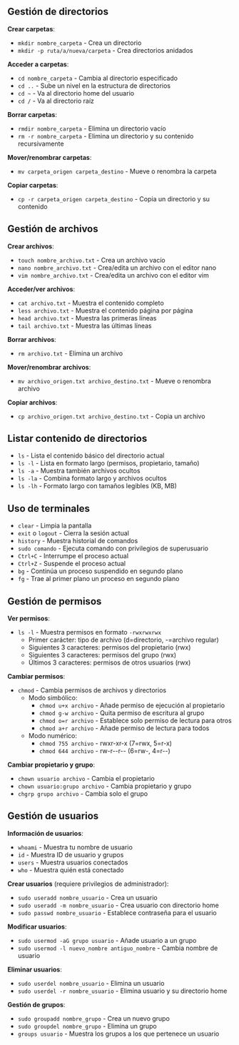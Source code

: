
## Gestión de directorios

**Crear carpetas**:
- `mkdir nombre_carpeta` - Crea un directorio
- `mkdir -p ruta/a/nueva/carpeta` - Crea directorios anidados

**Acceder a carpetas**:
- `cd nombre_carpeta` - Cambia al directorio especificado
- `cd ..` - Sube un nivel en la estructura de directorios
- `cd ~` - Va al directorio home del usuario
- `cd /` - Va al directorio raíz

**Borrar carpetas**:
- `rmdir nombre_carpeta` - Elimina un directorio vacío
- `rm -r nombre_carpeta` - Elimina un directorio y su contenido recursivamente

**Mover/renombrar carpetas**:
- `mv carpeta_origen carpeta_destino` - Mueve o renombra la carpeta

**Copiar carpetas**:
- `cp -r carpeta_origen carpeta_destino` - Copia un directorio y su contenido

## Gestión de archivos

**Crear archivos**:
- `touch nombre_archivo.txt` - Crea un archivo vacío
- `nano nombre_archivo.txt` - Crea/edita un archivo con el editor nano
- `vim nombre_archivo.txt` - Crea/edita un archivo con el editor vim

**Acceder/ver archivos**:
- `cat archivo.txt` - Muestra el contenido completo
- `less archivo.txt` - Muestra el contenido página por página
- `head archivo.txt` - Muestra las primeras líneas
- `tail archivo.txt` - Muestra las últimas líneas

**Borrar archivos**:
- `rm archivo.txt` - Elimina un archivo

**Mover/renombrar archivos**:
- `mv archivo_origen.txt archivo_destino.txt` - Mueve o renombra archivo

**Copiar archivos**:
- `cp archivo_origen.txt archivo_destino.txt` - Copia un archivo

## Listar contenido de directorios

- `ls` - Lista el contenido básico del directorio actual
- `ls -l` - Lista en formato largo (permisos, propietario, tamaño)
- `ls -a` - Muestra también archivos ocultos
- `ls -la` - Combina formato largo y archivos ocultos
- `ls -lh` - Formato largo con tamaños legibles (KB, MB)

## Uso de terminales

- `clear` - Limpia la pantalla
- `exit` o `logout` - Cierra la sesión actual
- `history` - Muestra historial de comandos
- `sudo comando` - Ejecuta comando con privilegios de superusuario
- `Ctrl+C` - Interrumpe el proceso actual
- `Ctrl+Z` - Suspende el proceso actual
- `bg` - Continúa un proceso suspendido en segundo plano
- `fg` - Trae al primer plano un proceso en segundo plano

## Gestión de permisos

**Ver permisos**:
- `ls -l` - Muestra permisos en formato `-rwxrwxrwx`
  - Primer carácter: tipo de archivo (d=directorio, -=archivo regular)
  - Siguientes 3 caracteres: permisos del propietario (rwx)
  - Siguientes 3 caracteres: permisos del grupo (rwx)
  - Últimos 3 caracteres: permisos de otros usuarios (rwx)

**Cambiar permisos**:
- `chmod` - Cambia permisos de archivos y directorios
  - Modo simbólico:
    - `chmod u+x archivo` - Añade permiso de ejecución al propietario
    - `chmod g-w archivo` - Quita permiso de escritura al grupo
    - `chmod o=r archivo` - Establece solo permiso de lectura para otros
    - `chmod a+r archivo` - Añade permiso de lectura para todos
  - Modo numérico:
    - `chmod 755 archivo` - rwxr-xr-x (7=rwx, 5=r-x)
    - `chmod 644 archivo` - rw-r--r-- (6=rw-, 4=r--)

**Cambiar propietario y grupo**:
- `chown usuario archivo` - Cambia el propietario
- `chown usuario:grupo archivo` - Cambia propietario y grupo
- `chgrp grupo archivo` - Cambia solo el grupo

## Gestión de usuarios

**Información de usuarios**:
- `whoami` - Muestra tu nombre de usuario
- `id` - Muestra ID de usuario y grupos
- `users` - Muestra usuarios conectados
- `who` - Muestra quién está conectado

**Crear usuarios** (requiere privilegios de administrador):
- `sudo useradd nombre_usuario` - Crea un usuario
- `sudo useradd -m nombre_usuario` - Crea usuario con directorio home
- `sudo passwd nombre_usuario` - Establece contraseña para el usuario

**Modificar usuarios**:
- `sudo usermod -aG grupo usuario` - Añade usuario a un grupo
- `sudo usermod -l nuevo_nombre antiguo_nombre` - Cambia nombre de usuario

**Eliminar usuarios**:
- `sudo userdel nombre_usuario` - Elimina un usuario
- `sudo userdel -r nombre_usuario` - Elimina usuario y su directorio home

**Gestión de grupos**:
- `sudo groupadd nombre_grupo` - Crea un nuevo grupo
- `sudo groupdel nombre_grupo` - Elimina un grupo
- `groups usuario` - Muestra los grupos a los que pertenece un usuario

